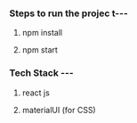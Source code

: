 ### Steps to run the projec t---

1. npm install

2. npm start

### Tech Stack ---

1. react js

2. materialUI (for CSS)


